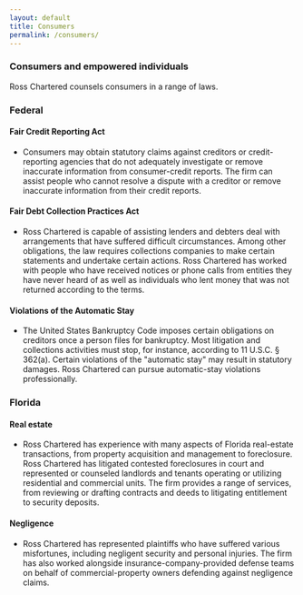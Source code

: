 ```yaml
---
layout: default
title: Consumers
permalink: /consumers/
---
```


### Consumers and empowered individuals

Ross Chartered counsels consumers in a range of laws.

### Federal

#### Fair Credit Reporting Act

- Consumers may obtain statutory claims against creditors or credit-reporting agencies that do not adequately investigate or remove inaccurate information from consumer-credit reports. The firm can assist people who cannot resolve a dispute with a creditor or remove inaccurate information from their credit reports.

#### Fair Debt Collection Practices Act
- Ross Chartered is capable of assisting lenders and debters deal with arrangements that have suffered difficult circumstances. Among other obligations, the law requires collections companies to make certain statements and undertake certain actions. Ross Chartered has worked with people who have received notices or phone calls from entities they have never heard of as well as individuals who lent money that was not returned according to the terms. 

#### Violations of the Automatic Stay

- The United States Bankruptcy Code imposes certain obligations on creditors once a person files for bankruptcy. Most litigation and collections activities must stop, for instance, according to 11 U.S.C. § 362(a). Certain violations of the "automatic stay" may result in statutory damages. Ross Chartered can pursue automatic-stay violations professionally. 

### Florida

#### Real estate

- Ross Chartered has experience with many aspects of Florida real-estate transactions, from property acquisition and management to foreclosure. Ross Chartered has litigated contested foreclosures in court and represented or counseled landlords and tenants operating or utilizing residential and commercial units. The firm provides a range of services, from reviewing or drafting contracts and deeds to litigating entitlement to security deposits.

#### Negligence

- Ross Chartered has represented plaintiffs who have suffered various misfortunes, including negligent security and personal injuries. The firm has also worked alongside insurance-company-provided defense teams on behalf of commercial-property owners defending against negligence claims.
